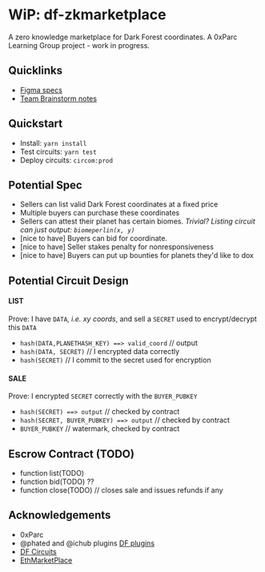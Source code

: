 # WiP: df-zkmarketplace

A zero knowledge marketplace for Dark Forest coordinates.
A 0xParc Learning Group project - work in progress.
## Quicklinks
- [Figma specs](https://www.figma.com/file/PEnVhZNRhVW9TbZ8obqglX/zkdf-market?node-id=0%3A1)
- [Team Brainstorm notes](https://hackmd.io/xrXO2QKeRJWY6WApxRrroQ)

## Quickstart
- Install: `yarn install`
- Test circuits: `yarn test`
- Deploy circuits: `circom:prod`

## Potential Spec
- Sellers can list valid Dark Forest coordinates at a fixed price
- Multiple buyers can purchase these coordinates
- Sellers can attest their planet has certain biomes. *Trivial? Listing circuit can just output: `biomeperlin(x, y)`*
- [nice to have] Buyers can bid for coordinate.
- [nice to have] Seller stakes penalty for nonresponsiveness
- [nice to have] Buyers can put up bounties for planets they'd like to dox

## Potential Circuit Design
#### LIST
Prove: I have `DATA`, *i.e. xy coords*, and sell a `SECRET` used to encrypt/decrypt this `DATA`
- `hash(DATA,PLANETHASH_KEY) ==> valid_coord` // output
- `hash(DATA, SECRET)` // I encrypted data correctly
- `hash(SECRET)` // I commit to the secret used for encryption

#### SALE
Prove: I encrypted `SECRET` correctly with the `BUYER_PUBKEY`
- `hash(SECRET) ==> output` // checked by contract
- `hash(SECRET, BUYER_PUBKEY) ==> output` // checked by contract
- `BUYER_PUBKEY` // watermark, checked by contract

## Escrow Contract (TODO)
- function list(TODO)
- function bid(TODO) ??
- function close(TODO) // closes sale and issues refunds if any

## Acknowledgements
- 0xParc
- @phated and @ichub plugins [DF plugins](https://github.com/darkforest-eth/plugins)
- [DF Circuits](https://github.com/darkforest-eth/circuits)
- [EthMarketPlace](https://github.com/nulven/EthDataMarketplace)